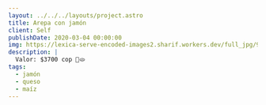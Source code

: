 ```yaml
---
layout: ../../../layouts/project.astro
title: Arepa con jamón
client: Self
publishDate: 2020-03-04 00:00:00
img: https://lexica-serve-encoded-images2.sharif.workers.dev/full_jpg/9a4dd909-1f79-46d0-80c8-d1a1c1f3b5bc
description: |
  Valor: $3700 cop 🥳🫓
tags:
  - jamón
  - queso
  - maíz
---
```

